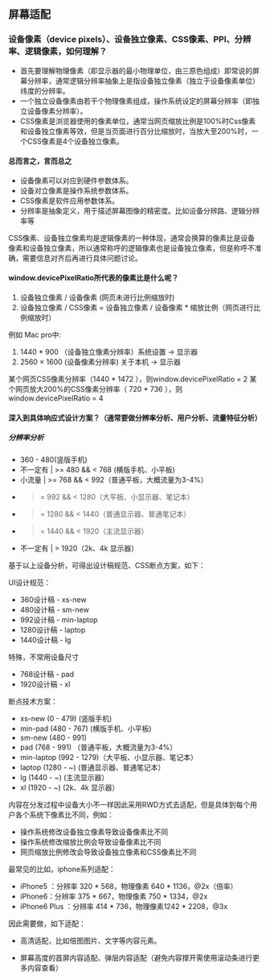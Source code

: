 
## 屏幕适配

### 设备像素（device pixels）、设备独立像素、CSS像素、PPI、分辨率、逻辑像素，如何理解？

- 首先要理解物理像素（即显示器的最小物理单位，由三原色组成）即常说的屏幕分辨率，通常逻辑分辨率抽象上是指设备独立像素（独立于设备像素单位）纬度的分辨率。
- 一个独立设备像素由若干个物理像素组成，操作系统设定的屏幕分辨率（即独立设备像素分辨率）。
- CSS像素是浏览器使用的像素单位，通常当网页缩放比例是100%时Css像素和设备独立像素等效，但是当页面进行百分比缩放时，当放大至200%时，一个CSS像素是4个设备独立像素。

#### 总而言之，言而总之

- 设备像素可以对应到硬件参数体系。
- 设备对立像素是操作系统参数体系。
- CSS像素是软件应用参数体系。
- 分辨率是抽象定义，用于描述屏幕图像的精密度。比如设备分辨路、逻辑分辨率等

CSS像素、设备独立像素均是逻辑像素的一种体现，通常会换算的像素比是设备像素和设备独立像素，所以通常称呼的逻辑像素也是设备独立像素，但是称呼不准确，需要信息对齐后再进行具体问题讨论。

#### window.devicePixelRatio所代表的像素比是什么呢？

1. 设备独立像素 / 设备像素 (网页未进行比例缩放时)
2. 设备独立像素 / CSS像素 = 设备独立像素 / 设备像素 * 缩放比例（网页进行比例缩放时）

例如 Mac pro中: 

1. 1440 * 900 （设备独立像素分辨率）系统设置 -> 显示器
2. 2560 × 1600 (设备像素分辨率)  关于本机 -> 显示器

某个网页CSS像素分辨率（1440 * 1472 ），则window.devicePixelRatio = 2
某个网页放大200%的CSS像素分辨率（ 720 * 736 ），则window.devicePixelRatio = 4


#### 深入到具体响应式设计方案？（通常要做分辨率分析、用户分析、流量特征分析）

##### 分辨率分析

- 360 - 480(竖版手机)
- 不一定有 | >= 480 && < 768 (横版手机、小平板)
- 小流量 | >= 768 && < 992（普通平板，大概流量为3-4%）
- >= 992 && < 1280（大平板、小显示器、笔记本）
- >= 1280 && < 1440（普通显示器、普通笔记本）
- >= 1440 && < 1920（主流显示器）
- 不一定有 | > 1920（2k、4k 显示器）

基于以上设备分析，可得出设计稿规范、CSS断点方案，如下：

UI设计规范：

- 360设计稿 - xs-new 
- 480设计稿 - sm-new
- 992设计稿 - min-laptop
- 1280设计稿 - laptop
- 1440设计稿 - lg

特殊，不常用设备尺寸

- 768设计稿 - pad
- 1920设计稿 - xl


断点技术方案：

- xs-new (0 - 479)  (竖版手机)
- min-pad (480 - 767)  (横版手机、小平板)
- sm-new (480 - 991)
- pad (768 - 991) （普通平板，大概流量为3-4%）
- min-laptop (992 - 1279)（大平板、小显示器、笔记本）
- laptop (1280 - ~)   (普通显示器、普通笔记本）
- lg     (1440 - ~)  (主流显示器）
- xl     (1920 - ~)   (2k、4k 显示器）


内容在分发过程中设备大小不一样因此采用RWD方式去适配，但是具体到每个用户各个系统下像素比不同，例如：

- 操作系统修改设备独立像素导致设备像素比不同
- 操作系统修改缩放比例会导致设备像素比不同
- 网页缩放比例修改会导致设备独立像素和CSS像素比不同

最常见的比如，iphone系列适配：

- iPhone5 ：分辨率 320 * 568，物理像素 640 * 1136，@2x（倍率）
- iPhone6：分辨率 375 * 667，物理像素 750 * 1334，@2x
- iPhone6 Plus ：分辨率 414 *  736，物理像素1242 * 2208，@3x

因此需要做，如下适配：

- 高清适配，比如倍图图片、文字等内容元素。

- 屏幕高度的首屏内容适配、弹层内容适配（避免内容撑开需使用滚动条进行更多内容查看）














